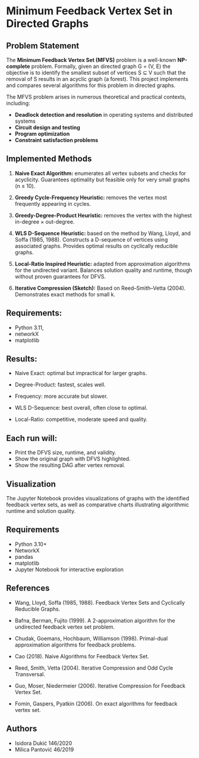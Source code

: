 # Minimum Feedback Vertex Set in Directed Graphs

## Problem Statement

The **Minimum Feedback Vertex Set (MFVS)** problem is a well-known **NP-complete** problem. Formally, given an directed graph G = (V, E) the objective is to identify the smallest subset of vertices S ⊆ V such that the removal of S results in an acyclic graph (a forest). This project implements and compares several algorithms for this problem in directed graphs.

The MFVS problem arises in numerous theoretical and practical contexts, including:

* **Deadlock detection and resolution** in operating systems and distributed systems
* **Circuit design and testing**
* **Program optimization**
* **Constraint satisfaction problems**


## Implemented Methods

1. **Naive Exact Algorithm:** enumerates all vertex subsets and checks for acyclicity. Guarantees optimality but feasible only for very small graphs (n ≤ 10).

2. **Greedy Cycle-Frequency Heuristic:** removes the vertex most frequently appearing in cycles.

3. **Greedy-Degree-Product Heuristic:** removes the vertex with the highest in-degree × out-degree.

4. **WLS D-Sequence Heuristic:** based on the method by Wang, Lloyd, and Soffa (1985, 1988). Constructs a D-sequence of vertices using associated graphs. Provides optimal results on cyclically reducible graphs.

5. **Local-Ratio Inspired Heuristic:** adapted from approximation algorithms for the undirected variant. Balances solution quality and runtime, though without proven guarantees for DFVS. 

6. **Iterative Compression (Sketch):** Based on Reed–Smith–Vetta (2004). Demonstrates exact methods for small k.

## Requirements:

 * Python 3.11, 
 * networkX 
 * matplotlib

## Results:

 * Naive Exact: optimal but impractical for larger graphs.

 * Degree-Product: fastest, scales well.

 * Frequency: more accurate but slower.

 * WLS D-Sequence: best overall, often close to optimal.

 * Local-Ratio: competitive, moderate speed and quality.

## Each run will:

* Print the DFVS size, runtime, and validity.
* Show the original graph with DFVS highlighted.
* Show the resulting DAG after vertex removal.

## Visualization

The Jupyter Notebook provides visualizations of graphs with the identified feedback vertex sets, as well as comparative charts illustrating algorithmic runtime and solution quality.

## Requirements

* Python 3.10+
* NetworkX
* pandas
* matplotlib
* Jupyter Notebook for interactive exploration

## References

 * Wang, Lloyd, Soffa (1985, 1988). Feedback Vertex Sets and Cyclically Reducible Graphs.

 * Bafna, Berman, Fujito (1999). A 2-approximation algorithm for the undirected feedback vertex set problem.

 * Chudak, Goemans, Hochbaum, Williamson (1998). Primal-dual approximation algorithms for feedback problems.

 * Cao (2018). Naive Algorithms for Feedback Vertex Set.

 * Reed, Smith, Vetta (2004). Iterative Compression and Odd Cycle Transversal.

 * Guo, Moser, Niedermeier (2006). Iterative Compression for Feedback Vertex Set.

 * Fomin, Gaspers, Pyatkin (2006). On exact algorithms for feedback vertex set.

## Authors

* Isidora Dukić 146/2020
* Milica Pantović 46/2019


